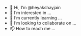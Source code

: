 - 👋 Hi, I’m @heyakshayjain
- 👀 I’m interested in ...
- 🌱 I’m currently learning ...
- 💞️ I’m looking to collaborate on ...
- 📫 How to reach me ...

<!---
heyakshayjain/heyakshayjain is a ✨ special ✨ repository because its `README.md` (this file) appears on your GitHub profile.
You can click the Preview link to take a look at your changes.
--->
